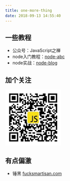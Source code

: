 ```yaml
---
title: one-more-thing
date: 2018-09-13 14:55:40
---
```


## 一些教程 
- 公众号：JavaScript之禅
- node入门教程：[node-abc]()
- node实战：[node-blog]()


## 加个关注
<img style="margin: 0;width: 180px;" src="./qrcode.jpg">

## 有点偏激
- 锤黑 [fucksmartisan.com](//fucksmartisan.com)
